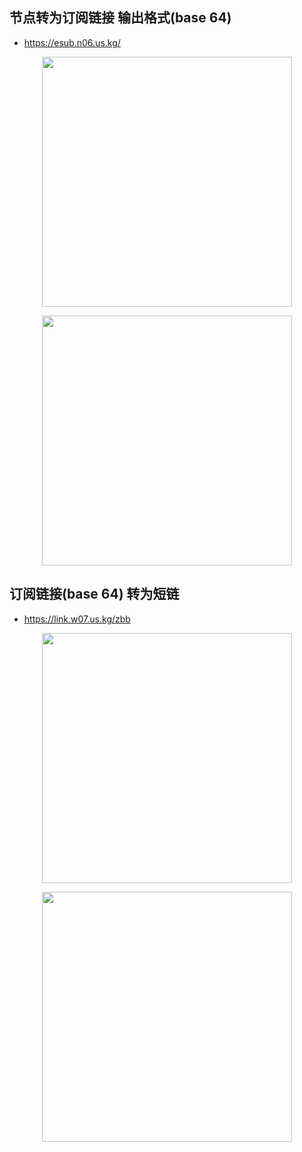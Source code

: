 ## 节点转为订阅链接  输出格式(base 64)

- https://esub.n06.us.kg/

<p align="center"><img src="https://cdn.jsdelivr.net/gh/zb9678/img@main/up1/12.20:13:16:32.png" style="width:400px;"></p>

<p align="center"><img src="https://cdn.jsdelivr.net/gh/zb9678/img@main/up1/12.20:13:17:28.png" style="width:400px;"></p>

## 订阅链接(base 64) 转为短链

- https://link.w07.us.kg/zbb

<p align="center"><img src="https://cdn.jsdelivr.net/gh/zb9678/img@main/up1/12.20:13:21:40.png" style="width:400px;"></p>

<p align="center"><img src="https://cdn.jsdelivr.net/gh/zb9678/img@main/up1/12.20:13:22:36.png" style="width:400px;"></p>

